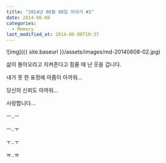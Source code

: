 ```yaml
---
title: "2014년 06월 08일 이야기 #2"
date: 2014-06-08
categories:
  - Memory
last_modified_at: 2014-06-08T10:37
---
```


![img]({{ site.baseurl }}/assets/images/md-20140608-02.jpg)


삶이 돌아오라고 지켜준다고 힘줄 때 난 웃을 겁니다. 

내가 못 한 표정에 아픔이 아까워... 

당신의 신뢰도 아까워... 

사랑합니다... 

ㅡ..ㅡ

ㅡ..ㅜ

ㅜ..ㅜ

ㅠ..ㅠ

